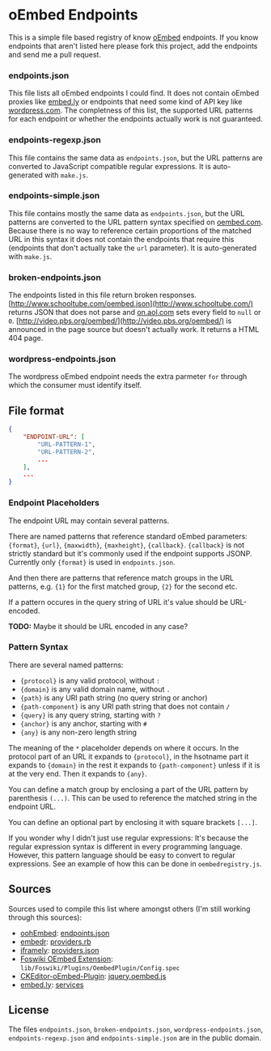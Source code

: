 oEmbed Endpoints
================

This is a simple file based registry of know [oEmbed](http://oembed.com/) endpoints.
If you know endpoints that aren't listed here please fork this project, add the endpoints
and send me a pull request.

### endpoints.json

This file lists all oEmbed endpoints I could find. It does not contain oEmbed proxies
like [embed.ly](http://embed.ly) or endpoints that need some kind of API key like
[wordpress.com](http://wordpress.com/). The completness of this list, the supported URL
patterns for each endpoint or whether the endpoints actually work is not guaranteed.

### endpoints-regexp.json

This file contains the same data as `endpoints.json`, but the URL patterns are converted
to JavaScript compatible regular expressions. It is auto-generated with `make.js`.

### endpoints-simple.json

This file contains mostly the same data as `endpoints.json`, but the URL patterns are
converted to the URL pattern syntax specified on [oembed.com](http://oembed.com/). Because
there is no way to reference certain proportions of the matched URL in this syntax it
does not contain the endpoints that require this (endpoints that don't actually take the
`url` parameter). It is auto-generated with `make.js`.

### broken-endpoints.json

The endpoints listed in this file return broken responses.
[http://www.schooltube.com/oembed.json](http://www.schooltube.com/) returns JSON that does
not parse and [on.aol.com](http://on.aol.com/api) sets every field to `null` or `0`.
[http://video.pbs.org/oembed/](http://video.pbs.org/oembed/) is announced in the page
source but doesn't actually work. It returns a HTML 404 page.

### wordpress-endpoints.json

The wordpress oEmbed endpoint needs the extra parmeter `for` through which the consumer
must identify itself.

File format
-----------

```json
{
	"ENDPOINT-URL": [
		"URL-PATTERN-1",
		"URL-PATTERN-2",
		...
	],
	...
}
```

### Endpoint Placeholders

The endpoint URL may contain several patterns.

There are named patterns that reference standard oEmbed parameters: `{format}`, `{url}`,
`{maxwidth}`, `{maxheight}`, `{callback}`. `{callback}` is not strictly standard but it's
commonly used if the endpoint supports JSONP. Currently only `{format}` is used in
`endpoints.json`.

And then there are patterns that reference match groups in the URL patterns, e.g. `{1}`
for the first matched group, `{2}` for the second etc.

If a pattern occures in the query string of URL it's value should be URL-encoded.

**TODO:** Maybe it should be URL encoded in any case?

### Pattern Syntax

There are several named patterns:

 * `{protocol}` is any valid protocol, without `:`
 * `{domain}` is any valid domain name, without `.`
 * `{path}` is any URI path string (no query string or anchor)
 * `{path-component}` is any URI path string that does not contain `/`
 * `{query}` is any query string, starting with `?`
 * `{anchor}` is any anchor, starting with `#`
 * `{any}` is any non-zero length string

The meaning of the `*` placeholder depends on where it occurs. In the protocol part
of an URL it expands to `{protocol}`, in the hsotname part it expands to `{domain}`
in the rest it expands to `{path-component}` unless if it is at the very end. Then
it expands to `{any}`.

You can define a match group by enclosing a part of the URL pattern by parenthesis `(...)`.
This can be used to reference the matched string in the endpoint URL.

You can define an optional part by enclosing it with square brackets `[...]`.

If you wonder why I didn't just use regular expressions: It's because the regular expression
syntax is different in every programming language. However, this pattern language should
be easy to convert to regular expressions. See an example of how this can be done in
`oembedregistry.js`.

Sources
-------

Sources used to compile this list where amongst others (I'm still working through this sources):

 * [oohEmbed](http://oohembed.com): [endpoints.json](https://code.google.com/p/oohembed/source/browse/app/provider/endpoints.json)
 * [embedr](https://github.com/agoragames/oembedr): [providers.rb](https://github.com/agoragames/oembedr/blob/master/lib/oembedr/providers.rb)
 * [iframely](https://github.com/itteco/iframely): [providers.json](https://github.com/itteco/iframely/blob/master/providers.json)
 * [Foswiki OEmbed Extension](http://foswiki.org/Extensions/OEmbedPlugin): `lib/Foswiki/Plugins/OembedPlugin/Config.spec`
 * [CKEditor-oEmbed-Plugin](https://github.com/w8tcha/CKEditor-oEmbed-Plugin): [jquery.oembed.js](https://github.com/w8tcha/CKEditor-oEmbed-Plugin/blob/master/oembed/libs/jquery.oembed.js)
 * [embed.ly](http://embed.ly): [services](http://api.embed.ly/1/services)

License
-------

The files `endpoints.json`, `broken-endpoints.json`, `wordpress-endpoints.json`,
`endpoints-regexp.json` and `endpoints-simple.json` are in the public domain.
